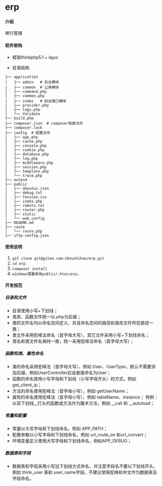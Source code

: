 # erp

#### 介绍
琴行管理

#### 软件架构
- 框架thinkphp5.1 + layui

- 目录结构
```
├── application
│   ├── admin   # 后台模块
|   ├── common  # 公用模块
│   ├── command.php
│   ├── common.php
│   ├── index   # 前台接口模块
│   ├── provider.php
│   ├── tags.php
│   └── Validate
├── build.php
├── composer.json  # composer依赖文件
├── composer.lock
├── config  # 配置文件
│   ├── app.php
│   ├── cache.php
│   ├── console.php
│   ├── cookie.php
│   ├── database.php
│   ├── log.php
│   ├── middleware.php
│   ├── session.php
│   ├── template.php
│   └── trace.php
├── extend
├── public
│   ├── aboutus.json
│   ├── debug.txt
│   ├── favicon.ico
│   ├── index.php
│   ├── robots.txt
│   ├── router.php
│   ├── static
│   └── web.config
├── README.md
├── route
│   └── route.php
├── sftp-config.json
```

#### 使用说明

1. `git clone git@gitee.com:zhouzhihao/erp.git`
2. `cd erp`
3. `composer install`
4. `windows需要修改public/.htaccess。`

#### 开发规范
##### 目录和文件
- 目录使用小写+下划线；
- 类库、函数文件统一以.php为后缀；
- 类的文件名均以命名空间定义，并且命名空间的路径和类库文件所在路径一致；
- 类文件采用驼峰法命名（首字母大写），其它文件采用小写+下划线命名；
- 类名和类文件名保持一致，统一采用驼峰法命名（首字母大写）；
##### 函数和类、属性命名
- 类的命名采用驼峰法（首字母大写），例如 User、UserType，默认不需要添加后缀，例如UserController应该直接命名为User；
- 函数的命名使用小写字母和下划线（小写字母开头）的方式，例如 get_client_ip；
- 方法的命名使用驼峰法（首字母小写），例如 getUserName；
- 属性的命名使用驼峰法（首字母小写），例如 tableName、instance；
特例：以双下划线__打头的函数或方法作为魔术方法，例如 __call 和 __autoload；
##### 常量和配置
- 常量以大写字母和下划线命名，例如 APP_PATH；
- 配置参数以小写字母和下划线命名，例如 url_route_on 和url_convert；
- 环境变量定义使用大写字母和下划线命名，例如APP_DEBUG；
##### 数据表和字段
- 数据表和字段采用小写加下划线方式命名，并注意字段名不要以下划线开头，例如 think_user 表和 user_name字段，不建议使用驼峰和中文作为数据表及字段命名。
